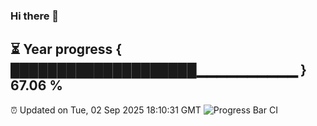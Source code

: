 ### Hi there 👋
⏳ Year progress { ████████████████████▁▁▁▁▁▁▁▁▁▁ } 67.06 %
---
⏰ Updated on Tue, 02 Sep 2025 18:10:31 GMT
![Progress Bar CI](https://github.com/Moyi321/Moyi321/workflows/Progress%20Bar%20CI/badge.svg)
